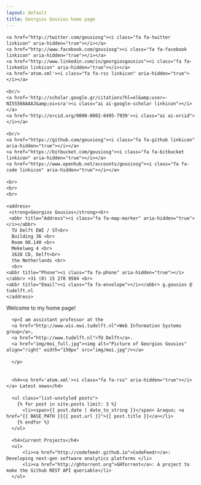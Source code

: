 ```yaml
---
layout: default
title: Georgios Gousios home page
---
```


<div class="row">
  <div class="col-md-2">

    <a href="http://twitter.com/gousiosg"><i class="fa fa-twitter linkicon" aria-hidden="true"></i></a>
    <a href="http://www.facebook.com/gousiosg"><i class="fa fa-facebook linkicon" aria-hidden="true"></i></a>
    <a href="http://www.linkedin.com/in/georgiosgousios"><i class="fa fa-linkedin linkicon" aria-hidden="true"></i></a>
    <a href='atom.xml'><i class="fa fa-rss linkicon" aria-hidden="true"></i></a>

    <br/>
    <a href='http://scholar.google.gr/citations?hl=el&amp;user=-NI5S50AAAAJ&amp;oi=sra'><i class="ai ai-google-scholar linkicon"></i></a>
    <a href='http://orcid.org/0000-0002-8495-7939'><i class="ai ai-orcid"></i></a>

    <br/>
    <a href="https://github.com/gousiosg"><i class="fa fa-github linkicon" aria-hidden="true"></i></a>
    <a href="https://bitbucket.com/gousiosg"><i class="fa fa-bitbucket linkicon" aria-hidden="true"></i></a>
    <a href="https://www.openhub.net/accounts/gousiosg"><i class="fa fa-code linkicon" aria-hidden="true"></i></a>
    
    <br>
    <br>
    <br>

    <address>
     <strong>Georgios Gousios</strong><br>
     <abbr title="Address"><i class="fa fa-map-marker" aria-hidden="true"></i></abbr>
      TU Delft EWI / ST<br>
      Building 36 <br>
      Room 08.140 <br>
      Mekelweg 4 <br>
      2628 CD, Delft<br>
      the Netherlands <br>
      <br>
    <abbr title="Phone"><i class="fa fa-phone" aria-hidden="true"></i></abbr> +31 (0) 15 278 9504 <br>
    <abbr title="Email"><i class="fa fa-envelope"></i></abbr> g.gousios @ tudelft.nl
    </address>
  </div>
  <div class="col-md-10">
      <p>Welcome to my home page!</p>

      <p>I am assistant professor at the
      <a href="http://www.wis.ewi.tudelft.nl">Web Information Systems group</a>,
      <a href="http://www.tudelft.nl">TU Delft</a>.
      <a href="img/moi_full.jpg"><img alt="Picture of Georgios Gousios" align="right" width="150px" src="img/moi.jpg"/></a>

      </p>


      <h4><a href='atom.xml'><i class="fa fa-rss" aria-hidden="true"></i></a> Latest news</h4>
      
      <ul class="list-unstyled posts">
        {% for post in site.posts limit: 3 %}
          <li><span>{{ post.date | date_to_string }}</span> &raquo; <a href="{{ BASE_PATH }}{{ post.url }}">{{ post.title }}</a></li>
        {% endfor %}
      </ul>

      <h4>Current Projects</h4>
      <ul>
          <li><a href="http://codefeedr.github.io">CodeFeedr</a>: Developing next-gen software analytics platforms </li>
          <li><a href="http://ghtorrent.org">GHTorrent</a>: A project to make the Github REST API queriable</li>
      </ul>
  </div>
</div>
